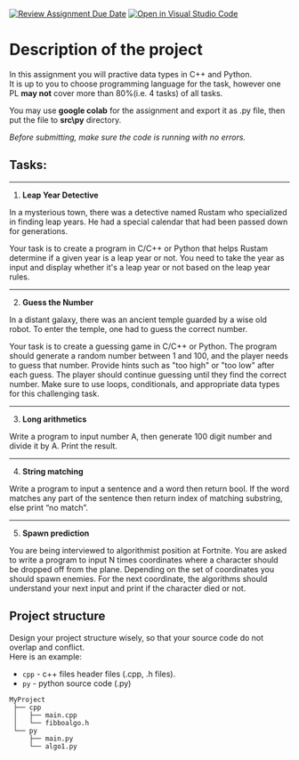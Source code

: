 [![Review Assignment Due Date](https://classroom.github.com/assets/deadline-readme-button-24ddc0f5d75046c5622901739e7c5dd533143b0c8e959d652212380cedb1ea36.svg)](https://classroom.github.com/a/z1STe3z2)
[![Open in Visual Studio Code](https://classroom.github.com/assets/open-in-vscode-718a45dd9cf7e7f842a935f5ebbe5719a5e09af4491e668f4dbf3b35d5cca122.svg)](https://classroom.github.com/online_ide?assignment_repo_id=12552377&assignment_repo_type=AssignmentRepo)
# Description of the project
In this assignment you will practive data types in C++ and Python. \
It is up to you to choose programming language for the task, however one PL **may not** cover more than 80%(i.e. 4 tasks) of all tasks.

You may use **google colab** for the assignment and export it as .py file, then put the file to **src\py** directory.

_Before submitting, make sure the code is running with no errors._

## Tasks:

---
1. **Leap Year Detective**

In a mysterious town, there was a detective named Rustam who specialized in finding leap years. He had a special calendar that had been passed down for generations.

Your task is to create a program in C/C++ or Python that helps Rustam determine if a given year is a leap year or not.
You need to take the year as input and display whether it's a leap year or not based on the leap year rules.

---
2. **Guess the Number**

In a distant galaxy, there was an ancient temple guarded by a wise old robot. To enter the temple, one had to guess the correct number.

Your task is to create a guessing game in C/C++ or Python. The program should generate a random number between 1 and 100, and the player needs to guess that number.
Provide hints such as "too high" or "too low" after each guess. The player should continue guessing until they find the correct number. Make sure to use loops, conditionals, and appropriate data types for this challenging task.

---
3. **Long arithmetics**

Write a program to input number A, then generate 100 digit number and divide it by A.
Print the result.

---
4. **String matching**

Write a program to input a sentence and a word then return bool.
If the word matches any part of the sentence then return index of matching substring, else print “no match”.

---
5. **Spawn prediction**

You are being interviewed to algorithmist position at Fortnite.
You are asked to write a program to input N times coordinates where a character should be dropped off from the plane.
Depending on the set of coordinates you should spawn enemies.
For the next coordinate, the algorithms should understand your next input and print if the character died or not.


## Project structure
Design your project structure wisely, so that your source code do not overlap and conflict. \
Here is an example:

- `cpp` - c++ files header files (.cpp, .h files).
- `py` - python source code (.py)

```
MyProject
 ├── cpp
 │   ├── main.cpp
 │   └── fibboalgo.h
 └── py
     ├── main.py
     └── algo1.py
```

